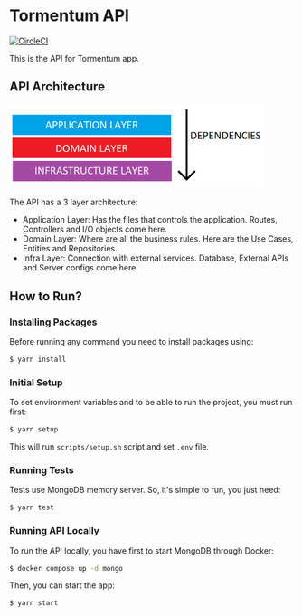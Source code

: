 # Tormentum API
[![CircleCI](https://circleci.com/gh/TheTwoCoders/tormentum-api/tree/main.svg?style=svg)](https://circleci.com/gh/TheTwoCoders/tormentum-api/tree/main)

This is the API for Tormentum app.

## API Architecture

<img src="docs/images/layers-architecture.png" width=450>

The API has a 3 layer architecture:

- Application Layer: Has the files that controls the application. Routes, Controllers and I/O objects come here.
- Domain Layer: Where are all the business rules. Here are the Use Cases, Entities and Repositories.
- Infra Layer: Connection with external services. Database, External APIs and Server configs come here.

## How to Run?

### Installing Packages

Before running any command you need to install packages using: 

```bash
$ yarn install
```

### Initial Setup

To set environment variables and to be able to run the project, you must run first:

```bash
$ yarn setup
```

This will run `scripts/setup.sh` script and set `.env` file.

### Running Tests

Tests use MongoDB memory server. So, it's simple to run, you just need:

```bash
$ yarn test
```

### Running API Locally

To run the API locally, you have first to start MongoDB through Docker:

```bash
$ docker compose up -d mongo
```

Then, you can start the app:

```bash
$ yarn start
```
